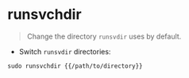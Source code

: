 # runsvchdir

> Change the directory `runsvdir` uses by default.

- Switch `runsvdir` directories:

`sudo runsvchdir {{/path/to/directory}}`
